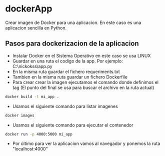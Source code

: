 # dockerApp
Crear imagen de Docker para una aplicacion. En este caso es una aplicacion sencilla en Python.

## Pasos para dockerizacion de la aplicacion
* Instalar Docker en el Sistema Operativo en este caso se usa LINUX
* Guardar en una ruta el codigo de la app. Por ejemplo: C:\nickokss\app.py
* En la misma ruta guardar el fichero requeriments.txt
* Tambien en la misma ruta guardar un fichero Dockerfile
* Para crear crear la imagen ejecutamos el comando donde definimos el tag (El punto del final se usa para buscar el archivo en la ruta actual)
```sh
docker build -t mi_app .
```
* Usamos el siguiente comando para listar imagenes
```sh
docker images
```
* Usamos el siguiente comando para ejecutar el contenedor
```sh
docker run -p 4000:5000 mi_app
```
* Por último para ver la aplicacion vamos al navegador y ponemos la ruta "localhost:4000"
